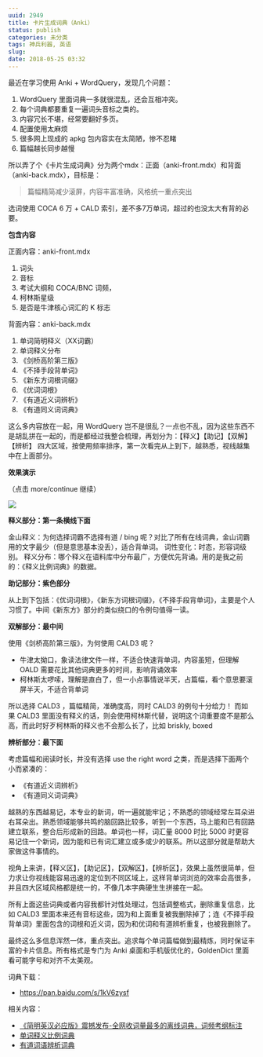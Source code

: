 ```yaml
---
uuid: 2949
title: 卡片生成词典（Anki）
status: publish
categories: 未分类
tags: 神兵利器, 英语
slug: 
date: 2018-05-25 03:32
---
```

最近在学习使用  Anki + WordQuery，发现几个问题：

1. WordQuery 里面词典一多就很混乱，还会互相冲突。
2. 每个词典都要重复一遍词头音标之类的。
3. 内容冗长不堪，经常要翻好多页。
4. 配置使用太麻烦
5. 很多网上现成的 apkg 包内容实在太简陋，惨不忍睹
6. 篇幅越长同步越慢

所以弄了个《卡片生成词典》分为两个mdx：正面（anki-front.mdx）和背面（anki-back.mdx），目标是：

> 篇幅精简减少滚屏，内容丰富准确，风格统一重点突出

选词使用 COCA 6 万 + CALD 索引，差不多7万单词，超过的也没太大有背的必要。

**包含内容**

正面内容：anki-front.mdx
1. 词头
2. 音标
3. 考试大纲和 COCA/BNC 词频，
4. 柯林斯星级
5. 是否是牛津核心词汇的 K 标志

背面内容：anki-back.mdx
1. 单词简明释义（XX词霸）
2. 单词释义分布
3. 《剑桥高阶第三版》
4. 《不择手段背单词》
5. 《新东方词根词缀》
6. 《优词词根》
7. 《有道近义词辨析》
8. 《有道同义词词典》
   
这么多内容放在一起，用 WordQuery 岂不是很乱？一点也不乱，因为这些东西不是胡乱拼在一起的，而是都经过我整合梳理，再划分为：【释义】【助记】【双解】【辨析】 四大区域，按使用频率排序，第一次看完从上到下，越熟悉，视线越集中在上面部分。

**效果演示**

（点击 more/continue 继续）

<!--more-->

![](https://skywind3000.github.io/images/p/dict/anki.png)

**释义部分：第一条横线下面**

金山释义：为何选择词霸不选择有道 / bing 呢？对比了所有在线词典，金山词霸用的文字最少（但是意思基本没丢），适合背单词。
词性变化：时态，形容词级别。
释义分布：哪个释义在语料库中分布最广，方便优先背诵。用的是我之前的：《释义比例词典》的数据。

**助记部分：紫色部分**

从上到下包括：《优词词根》，《新东方词根词缀》，《不择手段背单词》，主要是个人习惯了。中间《新东方》部分的类似绕口的令例句值得一读。

**双解部分：最中间**

使用《剑桥高阶第三版》，为何使用 CALD3 呢？

- 牛津太拗口，象读法律文件一样，不适合快速背单词，内容虽短，但理解 OALD 需要花比其他词典更多的时间，影响背诵效率
- 柯林斯太啰嗦，理解是直白了，但一小点事情说半天，占篇幅，看个意思要滚屏半天，不适合背单词

所以选择 CALD3 ，篇幅精简，准确度高，同时 CALD3 的例句十分给力！
而如果 CALD3 里面没有释义的话，则会使用柯林斯代替，说明这个词重要度不是那么高，而此时好歹柯林斯的释义也不会那么长了，比如 briskly, boxed

**辨析部分：最下面**

考虑篇幅和阅读时长，并没有选择 use the right word 之类，而是选择下面两个小而紧凑的：

- 《有道近义词辨析》
- 《有道同义词词典》

越熟的东西越易记，本专业的新词，听一遍就能牢记；不熟悉的领域经常左耳朵进右耳朵出。熟悉领域能够共鸣的脑回路比较多，听到一个东西，马上能和已有回路建立联系，整合后形成新的回路。单词也一样，词汇量 8000 时比 5000 时更容易记住一个新词，因为能和已有词汇建立或多或少的联系。所以这部分就是帮助大家做这件事情的。

视角上来讲，【释义区】，【助记区】，【双解区】，【辨析区】，效果上虽然很简单，但力求让你视线能容易迅速的定位到不同区域上，这样背单词浏览的效率会高很多，并且四大区域风格都是统一的，不像几本字典硬生生拼接在一起。

所有上面这些词典或者内容我都针对性处理过，包括调整格式，删除重复信息，比如 CALD3 里面本来还有音标这些，因为和上面重复被我删除掉了；连《不择手段背单词》里面包含的词根和近义词，因为和优词和有道辨析重复，也被我删除了。

最终这么多信息浑然一体，重点突出。追求每个单词篇幅做到最精炼，同时保证丰富的卡片信息。所有格式是专门为 Anki 桌面和手机版优化的，GoldenDict 里面看可能字号和对齐不太美观。


词典下载：

- https://pan.baidu.com/s/1kV6zysf


相关内容：

- [《简明英汉必应版》震撼发布-全网收词量最多的离线词典，词频考纲标注](https://skywind.me/blog/archives/2875)
- [单词释义比例词典](https://skywind.me/blog/archives/2938)
- [有道词语辨析词典](https://skywind.me/blog/archives/2941)

